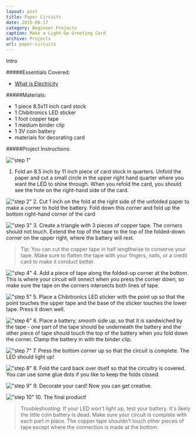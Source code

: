 ```yaml
---
layout: post
title: Paper Circuits
date: 2015-06-17
category: Beginner Projects
caption: Make a Light-Up Greeting Card
archive: Projects
url: paper-circuits
---
```

Intro

#####Essentials Covered:

* [What is Electricity](essentials/2015/06/05/essentials1)

#####Materials:

* 1 piece 8.5x11 inch card stock
* 1 Chibitronics LED sticker
* 1 foot copper tape
* 1 medium binder clip
* 1 3V coin battery
* materials for decorating card

#####Project Instructions:

!["step 1"]("img/paper-circuits/1.JPG")
1. Fold an 8.5 inch by 11 inch piece of card stock in quarters. Unfold the paper and cut a small circle in the upper right hand quarter where you want the LED to shine through. When you refold the card, you should see the hole on the right-hand side of the card.

!["step 2"]("/img/paper-circuits/2.JPG")
2. Cut 1 inch on the fold at the right side of the unfolded paper to make a corner to hold the battery. Fold down this corner and fold up the bottom right-hand corner of the card

!["step 3"]("/img/paper-circuits/3.JPG")
3. Create a triangle with 3 pieces of copper tape. The corners should not touch. Extend the top of the tape to the top of the folded-down corner on the upper right, where the battery will rest.

>Tip: You can cut the copper tape in half lengthwise to conserve your tape. Make sure to flatten the tape with your fingers, nails, or a credit card to make it conduct better.

!["step 4"]("/img/paper-circuits/4.JPG")
4. Add a piece of tape along the folded-up corner at the bottom. This is where your circuit will onnect when you press the corner down, so make sure the tape on the corners intersects both lines of tape.

!["step 5"]("/img/paper-circuits/5.JPG")
5. Place a Chibitronics LED sticker with the point up so that the point touches the upper tape and the base of the sticker touches the lower tape. Press it down well.

!["step 6"]("/img/paper-circuits/6.JPG")
6. Place a battery, smooth side up, so that it is sandwiched by the tape - one part of the tape should be underneath the battery and the other piece of tape should touch the top of the battery when you fold down the corner. Clamp the battery in with the binder clip.

!["step 7"]("/img/paper-circuits/7.JPG")
7. Press the bottom corner up so that the circuit is complete. The LED should light up!

!["step 8"]("/img/paper-circuits/8.JPG")
8. Fold the card back over itself so that the circuitry is covered. You can use some glue dots if you like to keep the folds closed.

!["step 9"]("/img/paper-circuits/9.JPG")
9. Decorate your card! Now you can get creative.

!["step 10"]("/img/paper-circuits/10.JPG")
10. The final product!

>Troubleshooting: If your LED won't light up, test your battery. It's likely the little coin battery is dead. Make sure your circuit is complete with each part in place. The copper tape shouldn't touch other pieces of tape except where the connection is made at the bottom.